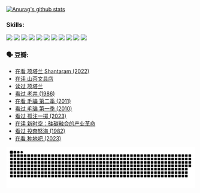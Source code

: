 
[![Anurag's github stats](https://github-readme-stats.vercel.app/api?username=w940853815)](https://github.com/anuraghazra/github-readme-stats)

### Skills:

<code><img height="32" src="https://cdn.jsdelivr.net/npm/simple-icons@v5/icons/python.svg"></code>
<code><img height="32" src="https://cdn.jsdelivr.net/npm/simple-icons@v5/icons/javascript.svg"></code>
<code><img height="32" src="https://cdn.jsdelivr.net/npm/simple-icons@v5/icons/django.svg"></code>
<code><img height="32" src="https://cdn.jsdelivr.net/npm/simple-icons@v5/icons/flask.svg"></code>
<code><img height="32" src="https://cdn.jsdelivr.net/npm/simple-icons@v5/icons/vuetify.svg"></code>
<code><img height="32" src="https://cdn.jsdelivr.net/npm/simple-icons@v5/icons/git.svg"></code>
<code><img height="32" src="https://cdn.jsdelivr.net/npm/simple-icons@v5/icons/docker.svg"></code>
<code><img height="32" src="https://cdn.jsdelivr.net/npm/simple-icons@v5/icons/postgresql.svg"></code>
<code><img height="32" src="https://cdn.jsdelivr.net/npm/simple-icons@v5/icons/elasticsearch.svg"></code>
<code><img height="32" src="https://cdn.jsdelivr.net/npm/simple-icons@v5/icons/macos.svg"></code>
<code><img height="32" src="https://cdn.jsdelivr.net/npm/simple-icons@v5/icons/linux.svg"></code>

### 🗣 豆瓣:

<!-- DOUBAN-ACTIVITIES:START -->
- [在看 项塔兰 Shantaram‎ (2022)](https://www.douban.com/people/136069238/status/4365497032/?_i=94254268)
- [在读 山茶文具店](https://www.douban.com/people/136069238/status/4364620725/?_i=94254268)
- [读过 项塔兰](https://www.douban.com/people/136069238/status/4364620288/?_i=94254268)
- [看过 老井‎ (1986)](https://www.douban.com/people/136069238/status/4362366672/?_i=94254268)
- [在看 毛骗 第二季‎ (2011)](https://www.douban.com/people/136069238/status/4355752869/?_i=94254268)
- [看过 毛骗 第一季‎ (2010)](https://www.douban.com/people/136069238/status/4355752667/?_i=94254268)
- [看过 孤注一掷‎ (2023)](https://www.douban.com/people/136069238/status/4354774568/?_i=94254268)
- [在读 新时空：硅碳融合的产业革命](https://www.douban.com/people/136069238/status/4348545149/?_i=94254268)
- [看过 投奔怒海‎ (1982)](https://www.douban.com/people/136069238/status/4336696255/?_i=94254268)
- [在看 种地吧‎ (2023)](https://www.douban.com/people/136069238/status/4331431344/?_i=94254268)
<!-- DOUBAN-ACTIVITIES:END -->


![Snake animation](https://raw.githubusercontent.com/w940853815/w940853815/output/github-contribution-grid-snake.svg)

<!--
**w940853815/w940853815** is a ✨ _special_ ✨ repository because its `README.md` (this file) appears on your GitHub profile.

Here are some ideas to get you started:

- 🔭 I’m currently working on ...
- 🌱 I’m currently learning ...
- 👯 I’m looking to collaborate on ...
- 🤔 I’m looking for help with ...
- 💬 Ask me about ...
- 📫 How to reach me: ...
- 😄 Pronouns: ...
- ⚡ Fun fact: ...
-->
